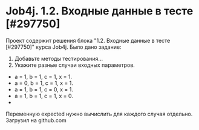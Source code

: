 # Job4j. 1.2. Входные данные в тесте [#297750]
Проект содержит решения блока "1.2. Входные данные в тесте [#297750]" курса Job4j.
Было дано задание:
1. Добавьте методы тестирования...
2.  Укажите разные случаи входных параметров.
- a = 1, b = 1, c = 1, x = 1.
- a = 0, b = 1, c = 1, x = 1.
- a = 1, b = 1, c = 0, x = 1.
- a = 1, b = 1, c = 1, x = 0.
- 
Переменную expected нужно вычислить для каждого случая отдельно.
Загрузил на github.com